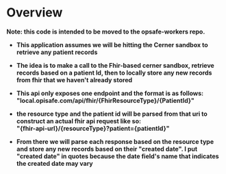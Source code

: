 <h1>Overview</h1>

<b>Note: this code is intended to be moved to the opsafe-workers repo<b>. 
- This application assumes we will be hitting the Cerner sandbox to retrieve any
patient records

- The idea is to make a call to the Fhir-based cerner sandbox, retrieve records based on a patient Id,
then to locally store any new records from fhir that we haven't already stored

- This api only exposes one endpoint and the format is as follows:<br>
"local.opisafe.com/api/fhir/{FhirResourceType}/{PatientId}"  

- the resource type and the patient id will be parsed from that uri to construct an actual fhir api request like so: <br>
"{fhir-api-url}/{resourceType}?patient={patientId}"

- From there we will parse each response based on the resource type and store any new records based on their "created date".
I put "created date" in quotes because the date field's name that indicates the created date may vary
